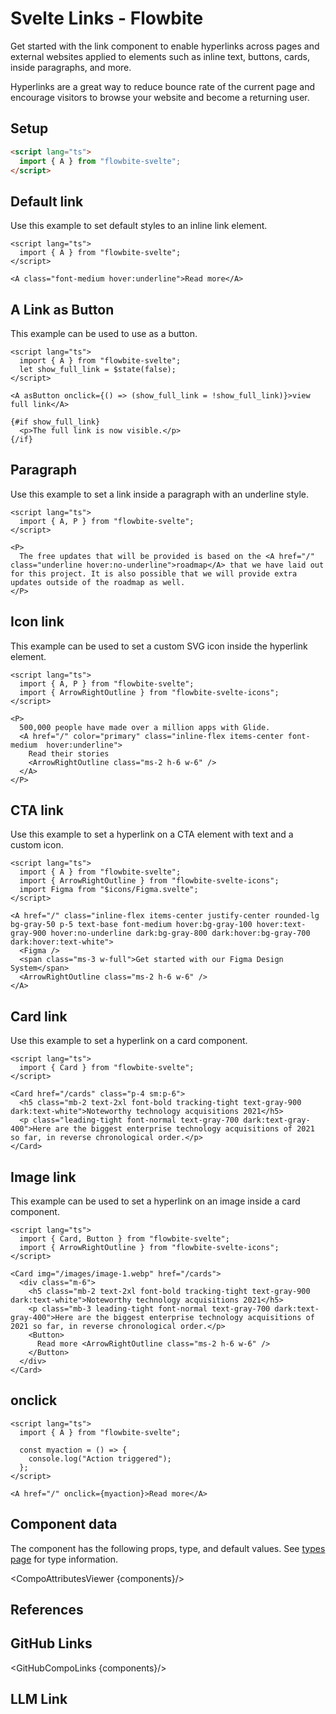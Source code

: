 # Svelte Links - Flowbite


Get started with the link component to enable hyperlinks across pages and external websites applied to elements such as inline text, buttons, cards, inside paragraphs, and more.

Hyperlinks are a great way to reduce bounce rate of the current page and encourage visitors to browse your website and become a returning user.

## Setup

```html
<script lang="ts">
  import { A } from "flowbite-svelte";
</script>
```

## Default link

Use this example to set default styles to an inline link element.

```svelte
<script lang="ts">
  import { A } from "flowbite-svelte";
</script>

<A class="font-medium hover:underline">Read more</A>
```

## A Link as Button

This example can be used to use as a button.

```svelte
<script lang="ts">
  import { A } from "flowbite-svelte";
  let show_full_link = $state(false);
</script>

<A asButton onclick={() => (show_full_link = !show_full_link)}>view full link</A>

{#if show_full_link}
  <p>The full link is now visible.</p>
{/if}
```

## Paragraph

Use this example to set a link inside a paragraph with an underline style.

```svelte
<script lang="ts">
  import { A, P } from "flowbite-svelte";
</script>

<P>
  The free updates that will be provided is based on the <A href="/" class="underline hover:no-underline">roadmap</A> that we have laid out for this project. It is also possible that we will provide extra updates outside of the roadmap as well.
</P>
```

## Icon link

This example can be used to set a custom SVG icon inside the hyperlink element.

```svelte
<script lang="ts">
  import { A, P } from "flowbite-svelte";
  import { ArrowRightOutline } from "flowbite-svelte-icons";
</script>

<P>
  500,000 people have made over a million apps with Glide.
  <A href="/" color="primary" class="inline-flex items-center font-medium  hover:underline">
    Read their stories
    <ArrowRightOutline class="ms-2 h-6 w-6" />
  </A>
</P>
```

## CTA link

Use this example to set a hyperlink on a CTA element with text and a custom icon.

```svelte
<script lang="ts">
  import { A } from "flowbite-svelte";
  import { ArrowRightOutline } from "flowbite-svelte-icons";
  import Figma from "$icons/Figma.svelte";
</script>

<A href="/" class="inline-flex items-center justify-center rounded-lg bg-gray-50 p-5 text-base font-medium hover:bg-gray-100 hover:text-gray-900 hover:no-underline dark:bg-gray-800 dark:hover:bg-gray-700 dark:hover:text-white">
  <Figma />
  <span class="ms-3 w-full">Get started with our Figma Design System</span>
  <ArrowRightOutline class="ms-2 h-6 w-6" />
</A>
```

## Card link

Use this example to set a hyperlink on a card component.

```svelte
<script lang="ts">
  import { Card } from "flowbite-svelte";
</script>

<Card href="/cards" class="p-4 sm:p-6">
  <h5 class="mb-2 text-2xl font-bold tracking-tight text-gray-900 dark:text-white">Noteworthy technology acquisitions 2021</h5>
  <p class="leading-tight font-normal text-gray-700 dark:text-gray-400">Here are the biggest enterprise technology acquisitions of 2021 so far, in reverse chronological order.</p>
</Card>
```

## Image link

This example can be used to set a hyperlink on an image inside a card component.

```svelte
<script lang="ts">
  import { Card, Button } from "flowbite-svelte";
  import { ArrowRightOutline } from "flowbite-svelte-icons";
</script>

<Card img="/images/image-1.webp" href="/cards">
  <div class="m-6">
    <h5 class="mb-2 text-2xl font-bold tracking-tight text-gray-900 dark:text-white">Noteworthy technology acquisitions 2021</h5>
    <p class="mb-3 leading-tight font-normal text-gray-700 dark:text-gray-400">Here are the biggest enterprise technology acquisitions of 2021 so far, in reverse chronological order.</p>
    <Button>
      Read more <ArrowRightOutline class="ms-2 h-6 w-6" />
    </Button>
  </div>
</Card>
```

## onclick

```svelte
<script lang="ts">
  import { A } from "flowbite-svelte";

  const myaction = () => {
    console.log("Action triggered");
  };
</script>

<A href="/" onclick={myaction}>Read more</A>
```

## Component data

The component has the following props, type, and default values. See [types page](/docs/pages/typescript) for type information.

<CompoAttributesViewer {components}/>

## References

## GitHub Links

<GitHubCompoLinks {components}/>

## LLM Link

<LlmLink />
